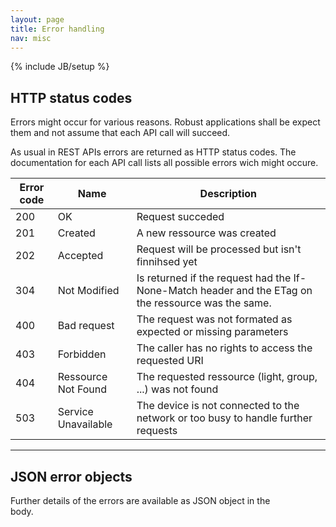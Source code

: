 ```yaml
---
layout: page
title: Error handling
nav: misc
---
```

{% include JB/setup %}

## HTTP status codes
Errors might occur for various reasons. Robust applications shall be expect them and not assume that each API call will succeed.

As usual in REST APIs errors are returned as HTTP status codes. The documentation for each API call lists all possible errors wich might occure.

<table class="table">
	<thead><tr><th>Error code</th><th>Name</th><th>Description</th></tr></thead>
	<tbody>
		<tr><td>200</td><td>OK</td><td>Request succeded</td></tr>
		<tr><td>201</td><td>Created</td><td>A new ressource was created</td></tr>
		<tr><td>202</td><td>Accepted</td><td>Request will be processed but isn't finnihsed yet</td></tr>
		<tr><td>304</td><td>Not Modified</td><td>Is returned if the request had the If-None-Match header and the ETag on the ressource was the same.</td></tr>
		<tr><td>400</td><td>Bad request</td><td>The request was not formated as expected or missing parameters</td></tr>
		<tr><td>403</td><td>Forbidden</td><td>The caller has no rights to access the requested URI</td></tr>
		<tr><td>404</td><td>Ressource Not Found</td><td>The requested ressource (light, group, ...) was not found</td></tr>
		<tr><td>503</td><td>Service Unavailable</td><td>The device is not connected to the network or too busy to handle further requests</td></tr>
	</tbody>
</table>

------------------------------------------------------

## JSON error objects

Further details of the errors are available as JSON object in the 	
body.